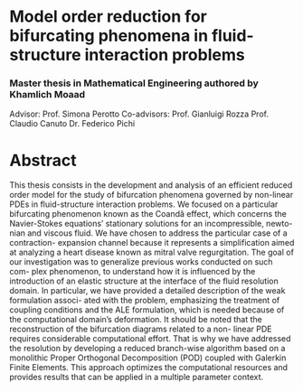 # Model order reduction for bifurcating phenomena in fluid-structure interaction problems

### Master thesis in Mathematical Engineering authored by Khamlich Moaad


Advisor:         Prof. Simona Perotto
Co-advisors:     Prof. Gianluigi Rozza
                 Prof. Claudio Canuto
                 Dr. Federico Pichi
                 
# Abstract

This thesis consists in the development and analysis of an efficient reduced order model
for the study of bifurcation phenomena governed by non-linear PDEs in fluid-structure
interaction problems.
We focused on a particular bifurcating phenomenon known as the Coandă effect, which
concerns the Navier-Stokes equations’ stationary solutions for an incompressible, newto-
nian and viscous fluid. We have chosen to address the particular case of a contraction-
expansion channel because it represents a simplification aimed at analyzing a heart
disease known as mitral valve regurgitation.
The goal of our investigation was to generalize previous works conducted on such com-
plex phenomenon, to understand how it is influenced by the introduction of an elastic
structure at the interface of the fluid resolution domain.
In particular, we have provided a detailed description of the weak formulation associ-
ated with the problem, emphasizing the treatment of coupling conditions and the ALE
formulation, which is needed because of the computational domain’s deformation.
It should be noted that the reconstruction of the bifurcation diagrams related to a non-
linear PDE requires considerable computational effort. That is why we have addressed
the resolution by developing a reduced branch-wise algorithm based on a monolithic
Proper Orthogonal Decomposition (POD) coupled with Galerkin Finite Elements. This
approach optimizes the computational resources and provides results that can be applied
in a multiple parameter context.
